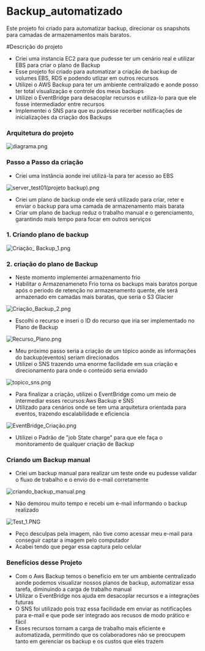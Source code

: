 # Backup_automatizado
Este projeto foi criado para automatizar backup, direcionar os snapshots para camadas de armazenamentos mais baratos. 

#Descrição do projeto
- Criei uma instancia EC2 para que pudesse ter um cenário real e utilizar EBS para criar o plano de Backup 
- Esse projeto foi criado para automatizar a criação de backup de volumes EBS, RDS e podendo utlizar em outros recursos
- Utilizei o AWS Backup para ter um ambiente centralizado e aonde posso ter total visualização e controle dos meus backups
- Utilizei o EventBridge para desacoplar recursos e utiliza-lo para que ele fosse intermediador entre recursos
- Implementei o SNS para que eu pudesse recerber notificações de inicializações da criação dos Backups

### Arquitetura do projeto
![diagrama.png](https://github.com/Jeff01875/Backup_automatizado/blob/ed6f9a6937414db5eb9a564f991ea81b07d45f88/diagrama.png)


### Passo a Passo da criação

- Criei uma instância aonde irei utilizá-la para ter acesso ao EBS 

![server_test01(projeto backup).png](https://github.com/Jeff01875/Backup_automatizado/blob/ed6f9a6937414db5eb9a564f991ea81b07d45f88/server_test01(projeto%20backup).png)


- Criei um plano de backup onde ele será utilizado para criar, reter e enviar o backup para uma camada de armazenamento mais barata
- Criar um plano de backup reduz o trabalho manual e o gerenciamento, garantindo mais tempo para focar em outros serviços

### 1. Criando plano de backup

![Criação_ Backup_1.png](https://github.com/Jeff01875/Backup_automatizado/blob/ed6f9a6937414db5eb9a564f991ea81b07d45f88/Cria%C3%A7%C3%A3o_%20Backup_1.png)


### 2. criação do plano de Backup

- Neste momento implementei armazenamento frio
- Habilitar o Armazenameneto Frio torna os backups mais baratos porque após o periodo de retenção no armazenamento quente, ele será armazenado em camadas mais baratas, que seria o S3 Glacier 


![Criação_Backup_2.png](https://github.com/Jeff01875/Backup_automatizado/blob/ed6f9a6937414db5eb9a564f991ea81b07d45f88/Cria%C3%A7%C3%A3o_Backup_2.png)

- Escolhi o recurso e inseri o ID do recurso que iria ser implementado no Plano de Backup

![Recurso_Plano.png](https://github.com/Jeff01875/Backup_automatizado/blob/ed6f9a6937414db5eb9a564f991ea81b07d45f88/Recurso_Plano.png)

- Meu próximo passo seria a criação de um tópico aonde as informações do backup(eventos) seriam direcionados
- Utilizei o SNS trazendo uma enorme facilidade em sua criação e direcionamento para onde o conteúdo seria enviado

![topico_sns.png](https://github.com/Jeff01875/Backup_automatizado/blob/ed6f9a6937414db5eb9a564f991ea81b07d45f88/topico_sns.png)

- Para finalizar a criação, utilizei o EventBridge como um meio de intermediar esses recursos:Aws Backup e SNS
- Utilizado para cenários onde se tem uma arquitetura orientada para eventos, trazendo escalabilidade e eficiencia 

![EventBridge_Criação.png](https://github.com/Jeff01875/Backup_automatizado/blob/ed6f9a6937414db5eb9a564f991ea81b07d45f88/EventBridge_Cria%C3%A7%C3%A3o.png)

- Utilizei o Padrão de "job State charge" para que ele faça o monitoramento de qualquer criação de Backup

### Criando um Backup manual

- Criei um backup manual para realizar um teste onde eu pudesse validar o fluxo de trabalho e o envio do e-mail corretamente 

![criando_backup_manual.png](https://github.com/Jeff01875/Backup_automatizado/blob/ed6f9a6937414db5eb9a564f991ea81b07d45f88/criando_backup_manual.png)

- Não demorou muito tempo e recebi um e-mail informando o backup realizado
  
![Test_1.PNG](https://github.com/Jeff01875/Backup_automatizado/blob/ed6f9a6937414db5eb9a564f991ea81b07d45f88/Test_1.PNG)

- Peço desculpas pela imagem, não tive como acessar meu e-mail para conseguir captar a imagem pelo computador
- Acabei tendo que pegar essa captura pelo celular

### Benefícios desse Projeto
- Com o Aws Backup temos o benefício em ter um ambiente centralizado aonde podemos visualizar nossos planos de backup, automatizar essa tarefa, diminuindo a carga de trabalho manual
- Utilizar o EventBridge nos ajuda em desacoplar recursos e a integrações futuras 
- O SNS foi utilizado pois traz essa facilidade em enviar as notificações para e-mail e que pode ser integrado aos recusos de modo prático e fácil
- Esses recursos tornam a carga de trabalho mais eficiente e automatizada, permitindo que os colaboradores não se preocupem tanto em gerenciar os backup e os custos que eles trazem







  

